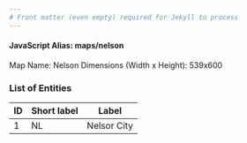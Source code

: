 ```yaml
---
# Front matter (even empty) required for Jekyll to process
---
```


#### JavaScript Alias: maps/nelson

Map Name: Nelson
Dimensions (Width x Height): 539x600





### List of Entities

ID | Short label | Label
---|---|---|
1|NL|Nelsor City

